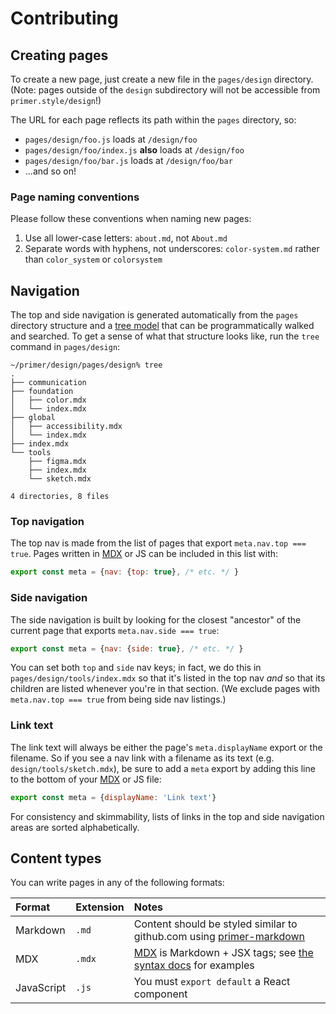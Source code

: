 # Contributing

## Creating pages
To create a new page, just create a new file in the `pages/design` directory. (Note: pages outside of the `design` subdirectory will not be accessible from `primer.style/design`!)

The URL for each page reflects its path within the `pages` directory, so:

* `pages/design/foo.js` loads at `/design/foo`
* `pages/design/foo/index.js` **also** loads at `/design/foo`
* `pages/design/foo/bar.js` loads at `/design/foo/bar`
* ...and so on!

### Page naming conventions
Please follow these conventions when naming new pages:

1. Use all lower-case letters: `about.md`, not `About.md`
1. Separate words with hyphens, not underscores: `color-system.md` rather than `color_system` or `colorsystem`

## Navigation
The top and side navigation is generated automatically from the `pages` directory structure and a [tree model](https://www.npmjs.com/package/tree-model) that can be programmatically walked and searched. To get a sense of what that structure looks like, run the `tree` command in `pages/design`:


```
~/primer/design/pages/design% tree
.
├── communication
├── foundation
│   ├── color.mdx
│   └── index.mdx
├── global
│   ├── accessibility.mdx
│   └── index.mdx
├── index.mdx
└── tools
    ├── figma.mdx
    ├── index.mdx
    └── sketch.mdx

4 directories, 8 files
```

### Top navigation
The top nav is made from the list of pages that export `meta.nav.top === true`. Pages written in [MDX] or JS can be included in this list with:

```js
export const meta = {nav: {top: true}, /* etc. */ }
```

### Side navigation
The side navigation is built by looking for the closest "ancestor" of the current page that exports `meta.nav.side === true`:

```js
export const meta = {nav: {side: true}, /* etc. */ }
```

You can set both `top` and `side` nav keys; in fact, we do this in `pages/design/tools/index.mdx` so that it's listed in the top nav _and_ so that its children are listed whenever you're in that section. (We exclude pages with `meta.nav.top === true` from being side nav listings.)

### Link text
The link text will always be either the page's `meta.displayName` export or the filename. So if you see a nav link with a filename as its text (e.g. `design/tools/sketch.mdx`), be sure to add a `meta` export by adding this line to the bottom of your [MDX] or JS file:

```js
export const meta = {displayName: 'Link text'}
```

For consistency and skimmability, lists of links in the top and side navigation areas are sorted alphabetically.

## Content types
You can write pages in any of the following formats:

| Format | Extension | Notes |
| :--- | :--- | :--- |
| Markdown | `.md` | Content should be styled similar to github.com using [primer-markdown] |
| MDX | `.mdx` | [MDX] is Markdown + JSX tags; see [the syntax docs](https://mdxjs.com/syntax) for examples |
| JavaScript | `.js` | You must `export default` a React component

[MDX]: https://mdxjs.com/
[primer-markdown]: https://github.com/primer/primer/tree/master/modules/primer-markdown#documentation
